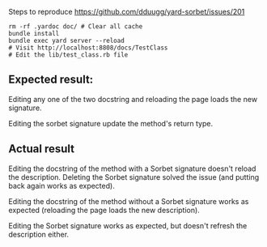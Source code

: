 Steps to reproduce https://github.com/dduugg/yard-sorbet/issues/201

```
rm -rf .yardoc doc/ # Clear all cache
bundle install
bundle exec yard server --reload
# Visit http://localhost:8808/docs/TestClass
# Edit the lib/test_class.rb file
```

## Expected result:

Editing any one of the two docstring and reloading the page loads the new signature.

Editing the sorbet signature update the method's return type.

## Actual result

Editing the docstring of the method with a Sorbet signature doesn't reload the description. Deleting the Sorbet
signature solved the issue (and putting back again works as expected).

Editing the docstring of the method without a Sorbet signature works as expected (reloading the page loads the new description).

Editing the Sorbet signature works as expected, but doesn't refresh the description either.
